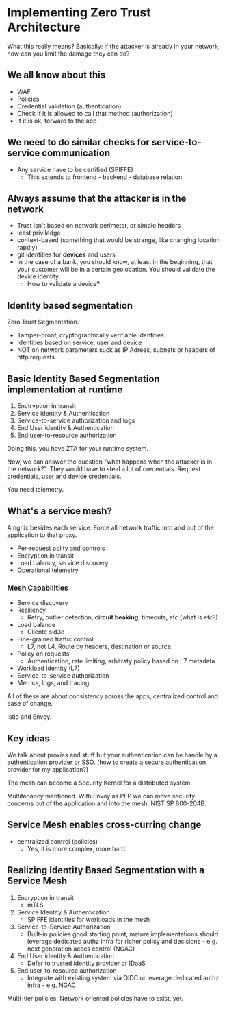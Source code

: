 # Implementing Zero Trust Architecture

What this really means? Basically: if the attacker is already in your network, how can you limit the damage they can do?

## We all know about this

- WAF
- Policies
- Credential validation (authentication)
- Check if it is allowed to call that method (authorization)
- If it is ok, forward to the app

## We need to do similar checks for service-to-service communication

- Any service have to be certified (SPIFFE)
    - This extends to frontend - backend - database relation

## Always assume that the attacker is in the network

- Trust isn't based on network perimeter, or simple headers
- least priviledge
- context-based (something that would be strange, like changing location rapdly)
- git identities for **devices** and users
- In the case of a bank, you should know, at least in the beginning, that your customer will be in a certain geolocation. You should validate the device identity.
    - How to validate a device?

## Identity based segmentation

Zero Trust Segmentation.

- Tamper-proof, cryptographically verifiable identities
- Identities based on service, user and device
- NOT on network parameters suck as IP Adrees, subnets or headers of http requests

## Basic Identity Based Segmentation implementation at runtime

1. Enctryption in transit
2. Service identity & Authentication
3. Service-to-service authorization and logs
4. End User identity & Authentication
5. End user-to-resource authorization

Doing this, you have ZTA for your runtime system.

Now, we can answer the question "what happens when the attacker is in the network?". They would have to steal a lot of credentials. Request credentials, user and device credentials.

You need telemetry.

## What's a service mesh?

A ngnix besides each service. Force all network traffic into and out of the application to that proxy.

- Per-request polity and controls
- Encryption in transit
- Load balancy, service discovery
- Operational telemetry

### Mesh Capabilities

- Service discovery
- Resiliency
    - Retry, outlier detection, **circuit beaking**, timeouts, etc (what is etc?)
- Load balance
    - Cliente sid3e
- Fine-grained traffic control
    - L7, not L4. Route by headers, destination or source.
- Policy on requests
    - Authentication, rate limiting, arbitraty policy based on L7 metadata
- Workload identity (L7)
- Service-to-service authorization
- Metrics, logs, and tracing

All of these are about consistency across the apps, centralized control and ease of change.

Istio and Envoy.

## Key ideas

We talk about proxies and stuff but your authentication can be handle by a authentication provider or SSO. (how to create a secure authentication provider for my application?)

The mesh can become a Security Kernel for a distributed system.

Multitenancy mentioned. With Envoy as PEP we can move security concerns out of the application and into the mesh. NIST SP 800-204B.

## Service Mesh enables cross-curring change

- centralized control (policies)
    - Yes, it is more complex, more hard.

## Realizing Identity Based Segmentation with a Service Mesh

1. Encryption in transit
    - mTLS
2. Service Identity & Authentication
    - SPIFFE identities for workloads in the mesh
3. Service-to-Service Authorization
    - Built-in policies good starting point, mature implementations should leverage dedicated authz infra for richer policy and decisions - e.g. next generation acces control (NGAC)
4. End User identity & Authentication
    - Defer to trusted identity provider or IDaaS
5. End user-to-resource authorization
    - Integrate with existing system via OIDC or leverage dedicated authz infra - e.g. NGAC


Multi-tier policies. Network oriented policies have to exist, yet.
